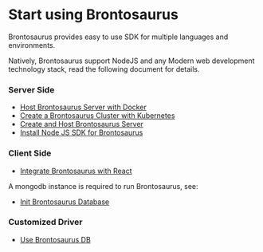 # Start using Brontosaurus

Brontosaurus provides easy to use SDK for multiple languages and environments.

Natively, Brontosaurus support NodeJS and any Modern web development technology stack, read the following document for details.

### Server Side

-   [Host Brontosaurus Server with Docker](./server/docker.md)
-   [Create a Brontosaurus Cluster with Kubernetes](./server/k8s.md)
-   [Create and Host Brontosaurus Server](./server/host.md)
-   [Install Node JS SDK for Brontosaurus](./sdk/node.md)

### Client Side

-   [Integrate Brontosaurus with React](./sdk/react.md)

A mongodb instance is required to run Brontosaurus, see:

-   [Init Brontosaurus Database](./document/init-database.md)

### Customized Driver

-   [Use Brontosaurus DB](./db/db.md)
